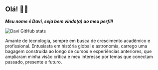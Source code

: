 ## Olá! 👋🎉

***Meu nome é **Davi**, seja bem vindo(a) ao meu perfil!***

![Davi GitHub stats](https://github-readme-stats.vercel.app/api?username=Davi-py&show_icons=true&theme=radical)


Amante de tecnologia, sempre em busca de crescimento acadêmico e profissional. Entusiasta em história global e astronomia, carrego uma bagagem construída ao longo de cursos e experiências anteriores, que ampliaram minha visão crítica e meu interesse por temas que conectam passado, presente e futuro.

